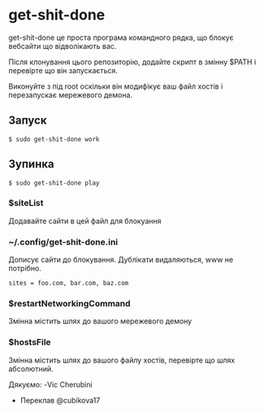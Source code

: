 # get-shit-done

get-shit-done це проста програма командного рядка, що блокує вебсайти що відволікають вас.

Після клонування цього репозиторію, додайте скрипт в змінну $PATH і перевірте що він запускається.

Виконуйте з під root оскільки він модифікує ваш файл хостів і перезапускає мережевого демона.

## Запуск

    $ sudo get-shit-done work

## Зупинка

    $ sudo get-shit-done play

### $siteList

Додавайте сайти в цей файл для блокуання

### ~/.config/get-shit-done.ini

Дописує сайти до блокування. Дублікати видаляються,  www не потрібно.

    sites = foo.com, bar.com, baz.com

### $restartNetworkingCommand

Змінна містить шлях до вашого мережевого демону

### $hostsFile

Змінна містить шлях до вашого файлу хостів, перевірте що шлях абсолютний.


Дякуємо:
-Vic Cherubini
- Переклав @cubikova17
